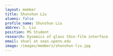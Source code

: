 ```yaml
---
layout: member
title: Shunshun Liu
alumni: false 
profile_name: Shunshun Liu
abbrev: S. Liu
position: MS Student
research: Dynamics of glass thin-film interface
email: shunl at seas.upenn.edu
image: /images/members/shunshun-liu.jpg
---
```


